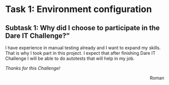 # Task 1: Environment configuration
## Subtask 1: Why did I choose to participate in the Dare IT Challenge?”

I have experience in manual testing already and I want to expand my skills. That is why I took part in this project. I expect that after finishing Dare IT Challenge I will be able to do autotests that will help in my job.


_Thanks for this Challenge!_



<p style='text-align: right;'> Roman </p>